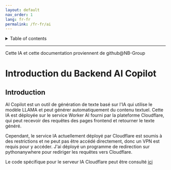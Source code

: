 ```yaml
---
layout: default
nav_order: 1
lang: fr-fr
permalink: /fr-fr/ai
---
```


<details close markdown="block">
  <summary>
    Table of contents
  </summary>
  {: .text-delta }
- TOC
{:toc}
</details>

---
Cette IA et cette documentation proviennent de github@NB-Group
# Introduction du Backend AI Copilot
## Introduction
AI Copilot est un outil de génération de texte basé sur l'IA qui utilise le modèle LLAMA et peut générer automatiquement du contenu textuel.
Cette IA est déployée sur le service Worker AI fourni par la plateforme Cloudflare, qui peut recevoir des requêtes des pages frontend et retourner le texte généré.

Cependant, le service IA actuellement déployé par Cloudflare est soumis à des restrictions et ne peut pas être accédé directement, donc un VPN est requis pour y accéder.
J'ai déployé un programme de redirection sur pythonanywhere pour rediriger les requêtes vers Cloudflare.

Le code spécifique pour le serveur IA Cloudflare peut être consulté [ici](https://github.com/tjy-gitnub/win12/blob/main/scripts/AI%20Copilot%20service/Cloudflare%20AI.js)
